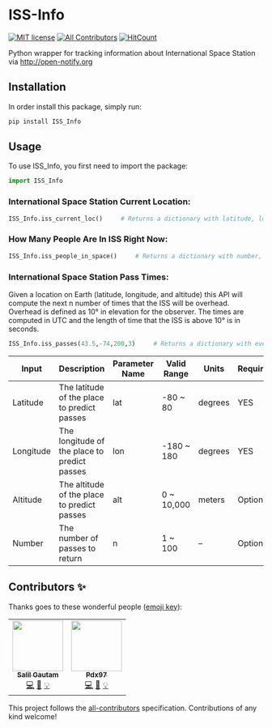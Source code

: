 # ISS-Info
<!-- ALL-CONTRIBUTORS-BADGE:START - Do not remove or modify this section -->
[![MIT license](https://img.shields.io/badge/License-MIT-blue.svg)](https://lbesson.mit-license.org/)
[![All Contributors](https://img.shields.io/badge/all_contributors-2-orange.svg?style=flat-square)](#contributors-)
[![HitCount](http://hits.dwyl.com/Quarantine-Projects/ISS_Info.svg)](http://hits.dwyl.com/Quarantine-Projects/ISS_Info)
<!-- ALL-CONTRIBUTORS-BADGE:END -->
 
Python wrapper for tracking information about International Space Station via http://open-notify.org

## Installation

In order install this package, simply run:

```bash
pip install ISS_Info
```

## Usage

To use ISS_Info, you first need to import the package:

```python
import ISS_Info
```

### International Space Station Current Location:

```python
ISS_Info.iss_current_loc()     # Returns a dictionary with latitude, longitude, timestamp.
```

### How Many People Are In ISS Right Now:

```python
ISS_Info.iss_people_in_space()     # Returns a dictionary with number, names, craft information.
```

### International Space Station Pass Times:
Given a location on Earth (latitude, longitude, and altitude) this API will compute the next n number of times that the ISS will be overhead. Overhead is defined as 10° in elevation for the observer. The times are computed in UTC and the length of time that the ISS is above 10° is in seconds.

```python
ISS_Info.iss_passes(43.5,-74,200,3)     # Returns a dictionary with every pass information.
```
|  Input  |  Description  |  Parameter Name  |  Valid Range  |  Units  |  Required  |
|---------|---------------|------------------|---------------|---------|------------|
|Latitude | The latitude of the place to predict passes              |      lat            |     -80 ~ 80          |   degrees      | YES |
|   Longitude      |   	The longitude of the place to predict passes             |    lon              |     -180 ~ 180          |   degrees      | YES |
|   Altitude      |    The altitude of the place to predict passes           |           alt       |      0 ~ 10,000         |         meters| Optional |
|Number|The number of passes to return|n|1 ~ 100|–| Optional|

## Contributors ✨

Thanks goes to these wonderful people ([emoji key](https://allcontributors.org/docs/en/emoji-key)):

<!-- ALL-CONTRIBUTORS-LIST:START - Do not remove or modify this section -->
<!-- prettier-ignore-start -->
<!-- markdownlint-disable -->
<table>
  <tr>
    <td align="center"><a href="https://github.com/salil-gtm"><img src="https://avatars2.githubusercontent.com/u/18382251?v=4" width="100px;" alt=""/><br /><sub><b>Salil Gautam</b></sub></a><br /><a href="https://github.com/Quarantine-Projects/ISS_Info/commits?author=salil-gtm" title="Code">💻</a> <a href="https://github.com/Quarantine-Projects/ISS_Info/commits?author=salil-gtm" title="Documentation">📖</a> <a href="#example-salil-gtm" title="Examples">💡</a></td>
    <td align="center"><a href="https://github.com/pdx97"><img src="https://avatars3.githubusercontent.com/u/28250686?v=4" width="100px;" alt=""/><br /><sub><b>Pdx97</b></sub></a><br /><a href="https://github.com/Quarantine-Projects/ISS_Info/commits?author=pdx97" title="Code">💻</a> <a href="https://github.com/Quarantine-Projects/ISS_Info/commits?author=pdx97" title="Documentation">📖</a> <a href="#example-pdx97" title="Examples">💡</a></td>
  </tr>
</table>

<!-- markdownlint-enable -->
<!-- prettier-ignore-end -->
<!-- ALL-CONTRIBUTORS-LIST:END -->

This project follows the [all-contributors](https://github.com/all-contributors/all-contributors) specification. Contributions of any kind welcome!
